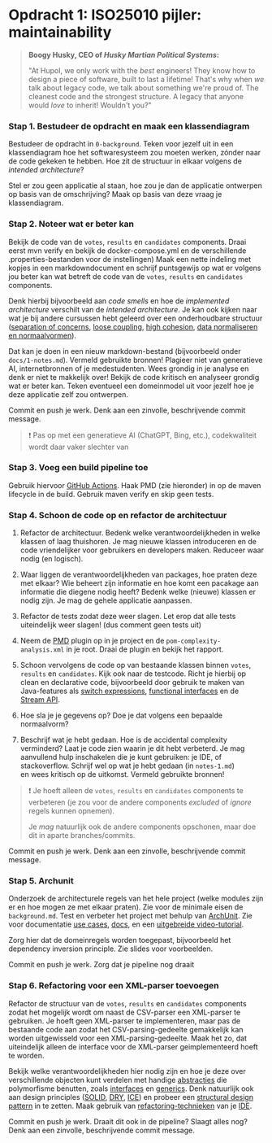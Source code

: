 # Opdracht 1: ISO25010 pijler: maintainability

> __Boogy Husky, CEO of *Husky Martian Political Systems*:__
> 
> "At Hupol, we only work with the *best* engineers! They
> know how to design a piece of software,
> built to last a lifetime! That's why when
> *we* talk about legacy code, we talk about something
> we're proud of. The cleanest code and the strongest structure. 
> A legacy that anyone would *love* to inherit!
> Wouldn't you?"

### Stap 1. Bestudeer de opdracht en maak een klassendiagram
Bestudeer de opdracht in `0-background`. Teken voor jezelf uit in een klassendiagram hoe het softwaresysteem zou moeten werken, zónder naar de code gekeken te hebben.
Hoe zit de structuur in elkaar volgens de *intended architecture*?

Stel er zou geen applicatie al staan, hoe zou je dan de applicatie ontwerpen op basis van de omschrijving? Maak op basis van deze vraag je klassendiagram.

### Stap 2. Noteer wat er beter kan
Bekijk de code van
de `votes`, `results` en `candidates` components. Draai eerst mvn verify en bekijk de docker-compose.yml en de verschillende .properties-bestanden
voor de instellingen)
Maak een nette indeling met kopjes in een markdowndocument en schrijf puntsgewijs op wat er volgens jou beter kan
wat betreft de code van de `votes`, `results` en `candidates` components.

Denk hierbij bijvoorbeeld aan *code smells* en hoe de *implemented architecture*
verschilt van de *intended architecture*. Je kan ook kijken naar wat je
bij andere cursussen hebt geleerd over een onderhoudbare structuur
([separation of concerns](https://www.arothuis.nl/posts/separation-of-concerns/), 
[loose coupling](https://en.wikipedia.org/wiki/Loose_coupling), 
[high cohesion](https://en.wikipedia.org/wiki/Cohesion_(computer_science)), 
[data normaliseren en normaalvormen](https://www.splunk.com/en_us/blog/learn/data-normalization.html)).

Dat kan je doen in een nieuw markdown-bestand
(bijvoorbeeld onder `docs/1-notes.md`). Vermeld gebruikte bronnen! Plagieer niet van generatieve AI, internetbronnen of je medestudenten.
Wees grondig in je analyse en denk er niet te makkelijk over! Bekijk de code kritisch en analyseer grondig wat er beter kan. 
Teken eventueel een domeinmodel uit voor jezelf hoe je deze applicatie zelf zou ontwerpen.

Commit en push je werk.
Denk aan een zinvolle, beschrijvende commit message.
> ❗ Pas op met een generatieve AI (ChatGPT, Bing, etc.), codekwaliteit wordt daar vaker slechter van

### Stap 3. Voeg een build pipeline toe

Gebruik hiervoor
[GitHub Actions](https://docs.github.com/en/actions/automating-builds-and-tests/building-and-testing-java-with-maven). Haak PMD (zie hieronder) in op de maven lifecycle in de build. Gebruik maven verify en skip geen tests.

### Stap 4. Schoon de code op en refactor de architectuur
1. Refactor de architectuur. Bedenk welke verantwoordelijkheden in welke klassen of laag thuishoren.
   Je mag nieuwe klassen introduceren en de code vriendelijker voor
   gebruikers en developers maken. Reduceer waar nodig (en logisch).
   
2. Waar liggen de verantwoordelijkheden van packages, hoe praten deze met elkaar?
   Wie beheert zijn informatie en hoe komt een pacakage aan informatie die diegene nodig heeft?
   Bedenk welke (nieuwe) klassen er nodig zijn. Je mag de gehele applicatie aanpassen.
2. Refactor de tests zodat deze weer slagen. Let erop dat alle tests uiteindelijk weer slagen! (dus comment geen tests uit)
3. Neem de [PMD](https://docs.pmd-code.org/latest/) plugin op in je project en de `pom-complexity-analysis.xml` in je root.
Draai de plugin en bekijk het rapport. 
4. Schoon vervolgens de code op van bestaande klassen binnen `votes`, `results` en `candidates`.
Kijk ook naar de testcode. Richt je hierbij op clean en declarative code, 
bijvoorbeeld door gebruik te maken van Java-features 
als [switch expressions](https://docs.oracle.com/en/java/javase/13/language/switch-expressions.html),
[functional interfaces](https://www.baeldung.com/java-8-functional-interfaces) 
en de [Stream API](https://stackify.com/streams-guide-java-8/). 

6. Hoe sla je je gegevens op? Doe je dat volgens een bepaalde normaalvorm?
7. Beschrijf wat je hebt gedaan. Hoe is de accidental complexity verminderd? Laat je code zien waarin je dit hebt verbeterd.
   Je mag aanvullend  hulp inschakelen die je kunt gebruiken:
   je IDE, of stackoverflow. Schrijf wel op wat je hebt gedaan (in `notes-1.md`)  
   en wees kritisch op de uitkomst. Vermeld gebruikte bronnen!

> ❗ Je hoeft alleen de `votes`, `results` en `candidates` components
te verbeteren (je zou voor de andere components 
> *excluded* of *ignore* regels kunnen opnemen).
> 
> Je *mag* natuurlijk ook de andere components opschonen,
> maar doe dit in aparte branches/commits.
 
Commit en push je werk. 
Denk aan een zinvolle, beschrijvende commit message.

### Stap 5. Archunit
Onderzoek de architecturele regels van het hele project
(welke modules zijn er en hoe mogen ze met elkaar praten). Zie voor de minimale eisen de `background.md`.
Test en verbeter het project met behulp van 
[ArchUnit](https://www.archunit.org/getting-started). Zie voor documentatie
[use cases](https://www.archunit.org/use-cases),
[docs](https://www.archunit.org/userguide/html/000_Index.html),
en een [uitgebreide video-tutorial](https://www.youtube.com/watch?v=_ZUtb_hsm4Q).

Zorg hier dat de domeinregels worden toegepast, bijvoorbeeld het dependency inversion principle. Zie slides voor voorbeelden.

Commit en push je werk. Zorg dat je pipeline nog draait

### Stap 6. Refactoring voor een XML-parser toevoegen
Refactor de structuur van de `votes`, `results` en `candidates` components 
zodat het mogelijk wordt om naast de CSV-parser een XML-parser te gebruiken.
Je hoeft geen XML-parser te implementeren, maar pas de bestaande code 
aan zodat het CSV-parsing-gedeelte gemakkelijk kan worden uitgewisseld
voor een XML-parsing-gedeelte. Maak het zo, dat uiteindelijk alleen de interface voor de XML-parser geimplementeerd hoeft te worden.

Bekijk welke verantwoordelijkheden hier nodig zijn en hoe je deze
over verschillende objecten kunt verdelen met handige 
[abstracties](https://www.arothuis.nl/posts/the-object-model/#1-abstraction)
die polymorfisme benutten, 
zoals [interfaces](https://dzone.com/articles/learning-java-what-vs-why) en 
[generics](https://www.baeldung.com/java-generics).
Denk natuurlijk ook aan design principles 
([SOLID](https://www.freecodecamp.org/news/solid-principles-explained-in-plain-english/),
[DRY](https://en.wikipedia.org/wiki/Don%27t_repeat_yourself), 
[ICE](https://en.wikibooks.org/wiki/A-level_Computing/AQA/Paper_1/Fundamentals_of_programming/Design_Principles_in_Object-Oriented_Programming))
en probeer een [structural design pattern](https://refactoring.guru/design-patterns/structural-patterns) in te zetten.
Maak gebruik van [refactoring-technieken](https://refactoring.guru/refactoring) 
van je [IDE](https://blog.jetbrains.com/idea/2020/12/3-ways-to-refactor-your-code-in-intellij-idea/).

Commit en push je werk. Draait dit ook in de pipeline? Slaagt alles nog?
Denk aan een zinvolle, beschrijvende commit message.